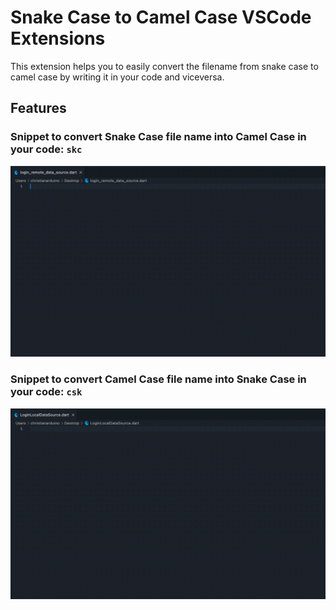# Snake Case to Camel Case VSCode Extensions

This extension helps you to easily convert the filename from snake case to camel case by writing it in your code and viceversa.

## Features

### Snippet to convert Snake Case file name into Camel Case in your code: `skc`

![skc](media/skc.gif)

### Snippet to convert Camel Case file name into Snake Case in your code: `csk`

![csk](media/csk.gif)